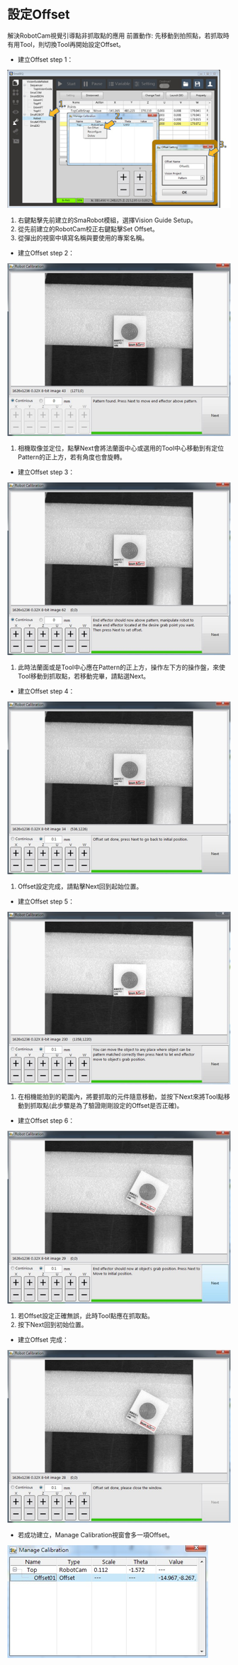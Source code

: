 # 設定Offset

解決RobotCam視覺引導點非抓取點的應用 前置動作: 先移動到拍照點，若抓取時有用Tool，則切換Tool再開始設定Offset。

* 建立Offset step 1：

![&#x5EFA;&#x7ACB;Offset&#x6D41;&#x7A0B;step 1](../../../.gitbook/assets/jian-li-offset1.jpg)

1. 右鍵點擊先前建立的SmaRobot模組，選擇Vision Guide Setup。
2. 從先前建立的RobotCam校正右鍵點擊Set Offset。
3. 從彈出的視窗中填寫名稱與要使用的專案名稱。

* 建立Offset step 2：

![&#x5EFA;&#x7ACB;Offset&#x6D41;&#x7A0B;step 2](../../../.gitbook/assets/jian-li-offset2.jpg)

1. 相機取像並定位，點擊Next會將法蘭面中心或選用的Tool中心移動到有定位Pattern的正上方，若有角度也會旋轉。

* 建立Offset step 3：

![&#x5EFA;&#x7ACB;Offset&#x6D41;&#x7A0B;step 3](../../../.gitbook/assets/jian-li-offset3.jpg)

1. 此時法蘭面或是Tool中心應在Pattern的正上方，操作左下方的操作盤，來使Tool移動到抓取點，若移動完畢，請點選Next。

* 建立Offset step 4：

![&#x5EFA;&#x7ACB;Offset&#x6D41;&#x7A0B;step 4](../../../.gitbook/assets/jian-li-offset4.jpg)

1. Offset設定完成，請點擊Next回到起始位置。

* 建立Offset step 5：

![&#x5EFA;&#x7ACB;Offset&#x6D41;&#x7A0B;step 5](../../../.gitbook/assets/jian-li-offset5.jpg)

1. 在相機能拍到的範圍內，將要抓取的元件隨意移動，並按下Next來將Tool點移動到抓取點\(此步驟是為了驗證剛剛設定的Offset是否正確\)。

* 建立Offset step 6：

![&#x5EFA;&#x7ACB;Offset&#x6D41;&#x7A0B;step 6](../../../.gitbook/assets/jian-li-offset6.jpg)

1. 若Offset設定正確無誤，此時Tool點應在抓取點。
2. 按下Next回到初始位置。

* 建立Offset 完成：

![&#x5EFA;&#x7ACB;Offset&#x5B8C;&#x6210;](../../../.gitbook/assets/jian-li-offset7.jpg)

* 若成功建立，Manage Calibration視窗會多一項Offset。

![Manage Calibration&#x65B0;&#x589E;Offset&#x5B8C;&#x6210;](../../../.gitbook/assets/jian-li-offset8.jpg)


